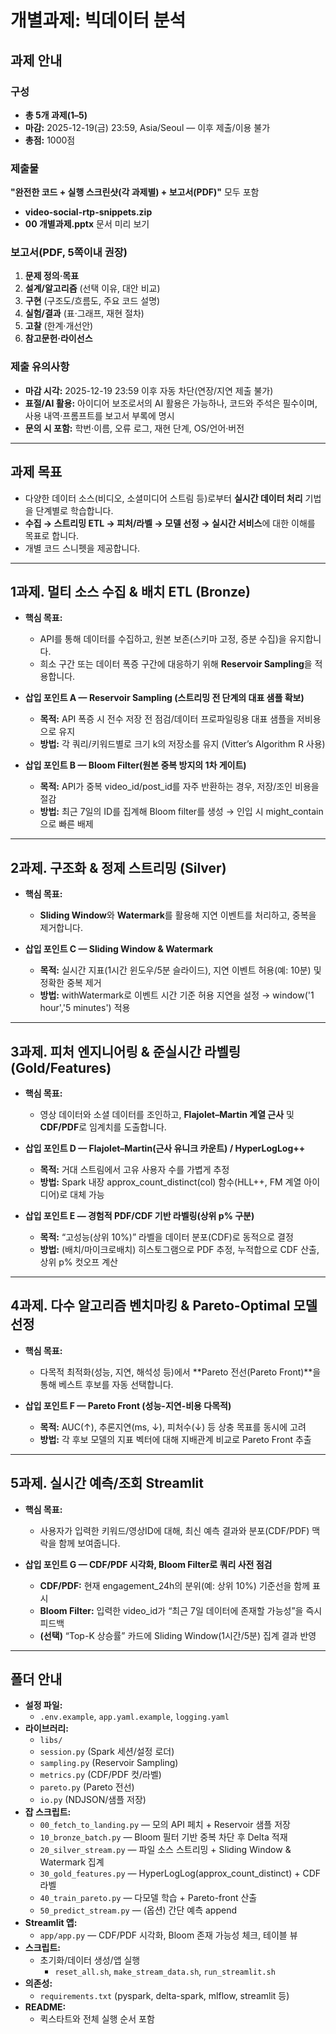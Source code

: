 # 개별과제: 빅데이터 분석

## 과제 안내

### 구성
- **총 5개 과제(1–5)**
- **마감:** 2025-12-19(금) 23:59, Asia/Seoul — 이후 제출/이용 불가
- **총점:** 1000점

### 제출물
**"완전한 코드 + 실행 스크린샷(각 과제별) + 보고서(PDF)"** 모두 포함

- **video-social-rtp-snippets.zip**
- **00 개별과제.pptx** 문서 미리 보기

### 보고서(PDF, 5쪽이내 권장)
1. **문제 정의·목표**
2. **설계/알고리즘** (선택 이유, 대안 비교)
3. **구현** (구조도/흐름도, 주요 코드 설명)
4. **실험/결과** (표·그래프, 재현 절차)
5. **고찰** (한계·개선안)
6. **참고문헌·라이선스**

### 제출 유의사항

- **마감 시각:** 2025-12-19 23:59 이후 자동 차단(연장/지연 제출 불가)
- **표절/AI 활용:** 아이디어 보조로서의 AI 활용은 가능하나, 코드와 주석은 필수이며, 사용 내역·프롬프트를 보고서 부록에 명시
- **문의 시 포함:** 학번·이름, 오류 로그, 재현 단계, OS/언어·버전

---

## 과제 목표

- 다양한 데이터 소스(비디오, 소셜미디어 스트림 등)로부터 **실시간 데이터 처리** 기법을 단계별로 학습합니다.
- **수집 → 스트리밍 ETL → 피처/라벨 → 모델 선정 → 실시간 서비스**에 대한 이해를 목표로 합니다.
- 개별 코드 스니펫을 제공합니다.

---

## 1과제. 멀티 소스 수집 & 배치 ETL (Bronze)

- **핵심 목표:**  
  - API를 통해 데이터를 수집하고, 원본 보존(스키마 고정, 증분 수집)을 유지합니다.
  - 희소 구간 또는 데이터 폭증 구간에 대응하기 위해 **Reservoir Sampling**을 적용합니다.

- **삽입 포인트 A — Reservoir Sampling (스트리밍 전 단계의 대표 샘플 확보)**  
  - **목적:** API 폭증 시 전수 저장 전 점검/데이터 프로파일링용 대표 샘플을 저비용으로 유지  
  - **방법:** 각 쿼리/키워드별로 크기 k의 저장소를 유지 (Vitter’s Algorithm R 사용)

- **삽입 포인트 B — Bloom Filter(원본 중복 방지의 1차 게이트)**  
  - **목적:** API가 중복 video_id/post_id를 자주 반환하는 경우, 저장/조인 비용을 절감  
  - **방법:** 최근 7일의 ID를 집계해 Bloom filter를 생성 → 인입 시 might_contain으로 빠른 배제

---

## 2과제. 구조화 & 정제 스트리밍 (Silver)

- **핵심 목표:**  
  - **Sliding Window**와 **Watermark**를 활용해 지연 이벤트를 처리하고, 중복을 제거합니다.

- **삽입 포인트 C — Sliding Window & Watermark**  
  - **목적:** 실시간 지표(1시간 윈도우/5분 슬라이드), 지연 이벤트 허용(예: 10분) 및 정확한 중복 제거  
  - **방법:** withWatermark로 이벤트 시간 기준 허용 지연을 설정 → window('1 hour','5 minutes') 적용

---

## 3과제. 피처 엔지니어링 & 준실시간 라벨링 (Gold/Features)

- **핵심 목표:**  
  - 영상 데이터와 소셜 데이터를 조인하고, **Flajolet–Martin 계열 근사** 및 **CDF/PDF**로 임계치를 도출합니다.

- **삽입 포인트 D — Flajolet–Martin(근사 유니크 카운트) / HyperLogLog++**  
  - **목적:** 거대 스트림에서 고유 사용자 수를 가볍게 추정  
  - **방법:** Spark 내장 approx_count_distinct(col) 함수(HLL++, FM 계열 아이디어)로 대체 가능

- **삽입 포인트 E — 경험적 PDF/CDF 기반 라벨링(상위 p% 구분)**  
  - **목적:** “고성능(상위 10%)” 라벨을 데이터 분포(CDF)로 동적으로 결정  
  - **방법:** (배치/마이크로배치) 히스토그램으로 PDF 추정, 누적합으로 CDF 산출, 상위 p% 컷오프 계산

---

## 4과제. 다수 알고리즘 벤치마킹 & Pareto-Optimal 모델 선정

- **핵심 목표:**  
  - 다목적 최적화(성능, 지연, 해석성 등)에서 **Pareto 전선(Pareto Front)**을 통해 베스트 후보를 자동 선택합니다.

- **삽입 포인트 F — Pareto Front (성능-지연-비용 다목적)**  
  - **목적:** AUC(↑), 추론지연(ms, ↓), 피처수(↓) 등 상충 목표를 동시에 고려  
  - **방법:** 각 후보 모델의 지표 벡터에 대해 지배관계 비교로 Pareto Front 추출

---

## 5과제. 실시간 예측/조회 Streamlit

- **핵심 목표:**  
  - 사용자가 입력한 키워드/영상ID에 대해, 최신 예측 결과와 분포(CDF/PDF) 맥락을 함께 보여줍니다.

- **삽입 포인트 G — CDF/PDF 시각화, Bloom Filter로 쿼리 사전 점검**  
  - **CDF/PDF:** 현재 engagement_24h의 분위(예: 상위 10%) 기준선을 함께 표시  
  - **Bloom Filter:** 입력한 video_id가 “최근 7일 데이터에 존재할 가능성”을 즉시 피드백  
  - **(선택)** “Top-K 상승률” 카드에 Sliding Window(1시간/5분) 집계 결과 반영

---

## 폴더 안내

- **설정 파일:**  
  - `.env.example`, `app.yaml.example`, `logging.yaml`
- **라이브러리:**  
  - `libs/`
  - `session.py` (Spark 세션/설정 로더)  
  - `sampling.py` (Reservoir Sampling)  
  - `metrics.py` (CDF/PDF 컷/라벨)  
  - `pareto.py` (Pareto 전선)  
  - `io.py` (NDJSON/샘플 저장)
- **잡 스크립트:**  
  - `00_fetch_to_landing.py` — 모의 API 페치 + Reservoir 샘플 저장  
  - `10_bronze_batch.py` — Bloom 필터 기반 중복 차단 후 Delta 적재  
  - `20_silver_stream.py` — 파일 소스 스트리밍 + Sliding Window & Watermark 집계  
  - `30_gold_features.py` — HyperLogLog(approx_count_distinct) + CDF 라벨  
  - `40_train_pareto.py` — 다모델 학습 + Pareto-front 산출  
  - `50_predict_stream.py` — (옵션) 간단 예측 append
- **Streamlit 앱:**  
  - `app/app.py` — CDF/PDF 시각화, Bloom 존재 가능성 체크, 테이블 뷰
- **스크립트:**  
  - 초기화/데이터 생성/앱 실행  
    - `reset_all.sh`, `make_stream_data.sh`, `run_streamlit.sh`
- **의존성:**  
  - `requirements.txt` (pyspark, delta-spark, mlflow, streamlit 등)
- **README:**  
  - 퀵스타트와 전체 실행 순서 포함
